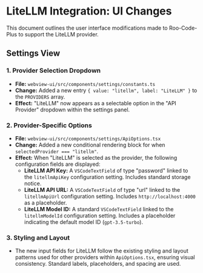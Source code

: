 # LiteLLM Integration: UI Changes

This document outlines the user interface modifications made to Roo-Code-Plus to support the LiteLLM provider.

## Settings View

### 1. Provider Selection Dropdown

*   **File:** `webview-ui/src/components/settings/constants.ts`
*   **Change:** Added a new entry `{ value: "litellm", label: "LiteLLM" }` to the `PROVIDERS` array.
*   **Effect:** "LiteLLM" now appears as a selectable option in the "API Provider" dropdown within the settings panel.

### 2. Provider-Specific Options

*   **File:** `webview-ui/src/components/settings/ApiOptions.tsx`
*   **Change:** Added a new conditional rendering block for when `selectedProvider === "litellm"`.
*   **Effect:** When "LiteLLM" is selected as the provider, the following configuration fields are displayed:
    *   **LiteLLM API Key:** A `VSCodeTextField` of type "password" linked to the `litellmApiKey` configuration setting. Includes standard storage notice.
    *   **LiteLLM API URL:** A `VSCodeTextField` of type "url" linked to the `litellmApiUrl` configuration setting. Includes `http://localhost:4000` as a placeholder.
    *   **LiteLLM Model ID:** A standard `VSCodeTextField` linked to the `litellmModelId` configuration setting. Includes a placeholder indicating the default model ID (`gpt-3.5-turbo`).

### 3. Styling and Layout

*   The new input fields for LiteLLM follow the existing styling and layout patterns used for other providers within `ApiOptions.tsx`, ensuring visual consistency. Standard labels, placeholders, and spacing are used.